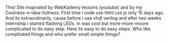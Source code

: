 This! Site inspirated by WebKademy lessons (youtube) and by my Coolness-n-idea-fullness. 
First time i code use html css js only 15 days ago. 
And its extraordinarily, cause before i use vhdl verilog and after two weeks internship i started flashing LEDs.
In was cool but more-more-moore complicated to do easy step.
Here its easy to do easy steps.
Who like complitated things and who prefer small simple things?
